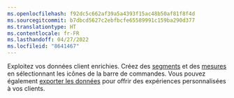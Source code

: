 ```yaml
---
ms.openlocfilehash: f92dc5c662af39a5a4393f15ac48b50af81f8f4d
ms.sourcegitcommit: b7dbcd5627c2ebfbcfe65589991c159ba290d377
ms.translationtype: HT
ms.contentlocale: fr-FR
ms.lasthandoff: 04/27/2022
ms.locfileid: "8641467"
---
```

Exploitez vos données client enrichies. Créez des [segments](../segments.md) et des [mesures](../measures.md) en sélectionnant les icônes de la barre de commandes. Vous pouvez également [exporter les données](../export-destinations.md) pour offrir des expériences personnalisées à vos clients.
